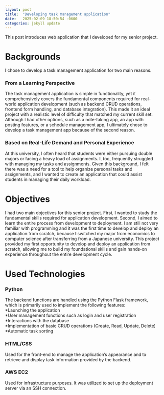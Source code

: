 ```yaml
---
layout: post
title:  "Developing task management application"
date:   2025-02-09 18:50:54 -0600
categories: jekyll update
---
```


This post introduces web application that I developed for my senior project. 

# Backgrounds #
I chose to develop a task management application for two main reasons.

### From a Learning Perspective ###
The task management application is simple in functionality, yet it comprehensively covers the fundamental components required for real-world application development (such as backend CRUD operations, frontend form handling, and database integration). This made it an ideal project with a realistic level of difficulty that matched my current skill set. Although I had other options, such as a note-taking app, an app with posting features, or a schedule management app, I ultimately chose to develop a task management app because of the second reason.

### Based on Real-Life Demand and Personal Experience ###
At this university, I often heard that students were either pursuing double majors or facing a heavy load of assignments. I, too, frequently struggled with managing my tasks and assignments. Given this background, I felt there was a need for a tool to help organize personal tasks and assignments, and I wanted to create an application that could assist students in managing their daily workload.

# Objectives #
I had two main objectives for this senior project. First, I wanted to study the fundamental skills required for application development. Second, I aimed to learn the entire process from development to deployment. I am still not very familiar with programming and it was the first time to develop and deploy an application from scratch, because I switched my major from economics to computer science after transferring from a Japanese university. This project provided my first opportunity to develop and deploy an application from scratch, allowing me to build my foundational skills and gain hands-on experience throughout the entire development cycle.

# Used Technologies #
### Python ###
The backend functions are handled using the Python Flask framework, which is primarily used to implement the following features:  
*Launching the application  
*User management functions such as login and user registration  
*Interactions with the database  
*Implementation of basic CRUD operations (Create, Read, Update, Delete)  
*Automatic task sorting  

### HTML/CSS ###
Used for the front-end to manage the application’s appearance and to retrieve and display task information provided by the backend.

### AWS EC2 ###
Used for infrastructure purposes. It was utilized to set up the deployment server via an SSH connection.



